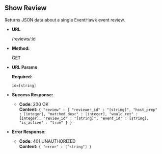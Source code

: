 **Show Review**
----
  Returns JSON data about a single EventHawk event review.

* **URL**

  /reviews/:id

* **Method:**
  
  GET
 
*  **URL Params**

   **Required:**
    
   `id=[string]`

* **Success Response:**

  * **Code:** 200 OK <br />
    **Content:** `{ "review" : { "reviewer_id" : "[string]", "host_prep" : [integer], "matched_desc" : [integer], "would_ret" : [integer], "review_id" : "[string]", "event_id" : [string], "is_active" : "true" } }`
 
* **Error Response:**

  * **Code:** 401 UNAUTHORIZED <br />
    **Content:** `{ "error" : ["string"] }`
